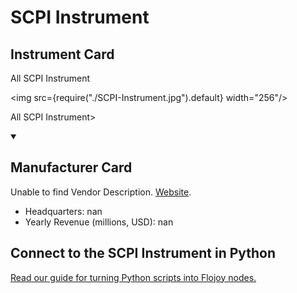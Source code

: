 
# SCPI Instrument

## Instrument Card

<div className="flex">

<div>

All SCPI Instrument

</div>

<img src={require("./SCPI-Instrument.jpg").default} width="256"/>

</div>

All SCPI Instrument>

<details open>
<summary><h2>Manufacturer Card</h2></summary>

Unable to find Vendor Description. <a href="https://en.wikipedia.org/wiki/Standard_Commands_for_Programmable_Instruments">Website</a>.

<ul>
  <li>Headquarters: nan</li>
  <li>Yearly Revenue (millions, USD): nan</li>
</ul>
</details>

## Connect to the SCPI Instrument in Python

[Read our guide for turning Python scripts into Flojoy nodes.](https://docs.flojoy.ai/custom-nodes/creating-custom-node/)



